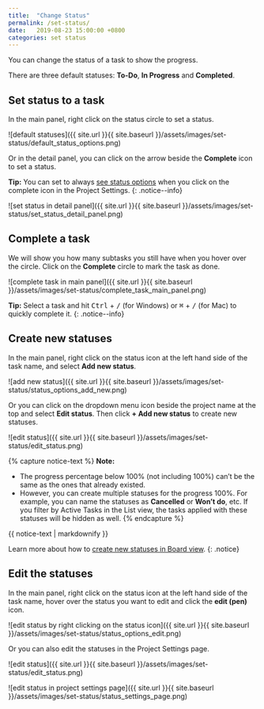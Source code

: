 ```yaml
---
title:  "Change Status"
permalink: /set-status/
date:   2019-08-23 15:00:00 +0800
categories: set status
---
```

You can change the status of a task to show the progress. 

There are three default statuses: **To-Do**, **In Progress** and **Completed**.



## Set status to a task 
In the main panel, right click on the status circle to set a status. 

![default statuses]({{ site.url }}{{ site.baseurl }}/assets/images/set-status/default_status_options.png)


Or in the detail panel, you can click on the arrow beside the **Complete** icon to set a status.

**Tip:** You can set to always [see status options](/guide/project-settings/#always-see-status-options-when-click-on-the-complete-icon) when you click on the complete icon in the Project Settings. 
{: .notice--info}

![set status in detail panel]({{ site.url }}{{ site.baseurl }}/assets/images/set-status/set_status_detail_panel.png)


## Complete a task

We will show you how many subtasks you still have when you hover over the circle. Click on the **Complete** circle to mark the task as done. 

![complete task in main panel]({{ site.url }}{{ site.baseurl }}/assets/images/set-status/complete_task_main_panel.png)

**Tip:** Select a task and hit <kbd>Ctrl</kbd> + <kbd>/</kbd> (for Windows) or <kbd>⌘</kbd> + <kbd>/</kbd> (for Mac) to quickly complete it.
{: .notice--info}


## Create new statuses
In the main panel, right click on the status icon at the left hand side of the task name, and select **Add new status**.


![add new status]({{ site.url }}{{ site.baseurl }}/assets/images/set-status/status_options_add_new.png)


Or you can click on the dropdown menu icon beside the project name at the top and select **Edit status**. Then click **+ Add new status** to create new statuses.

![edit status]({{ site.url }}{{ site.baseurl }}/assets/images/set-status/edit_status.png)


{% capture notice-text %}
**Note:** 
- The progress percentage below 100% (not including 100%) can’t be the same as the ones that already existed.
- However, you can create multiple statuses for the progress 100%. For example, you can name the statuses as **Cancelled** or **Won’t do**, etc. If you filter by Active Tasks in the List view, the tasks applied with these statuses will be hidden as well. 
{% endcapture %}

<div class="notice--warning">
  {{ notice-text | markdownify }}
</div>

Learn more about how to [create new statuses in Board view](/guide/status-column/#add-a-new-status-column).
{: .notice}



## Edit the statuses
In the main panel, right click on the status icon at the left hand side of the task name, hover over the status you want to edit and click the **edit (pen)** icon. 

![edit status by right clicking on the status icon]({{ site.url }}{{ site.baseurl }}/assets/images/set-status/status_options_edit.png)



Or you can also edit the statuses in the Project Settings page. 

![edit status]({{ site.url }}{{ site.baseurl }}/assets/images/set-status/edit_status.png)


![edit status in project settings page]({{ site.url }}{{ site.baseurl }}/assets/images/set-status/status_settings_page.png)



